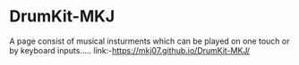 # DrumKit-MKJ
A page consist of musical insturments which can be played on one touch or by keyboard inputs.....
link:-https://mkj07.github.io/DrumKit-MKJ/
